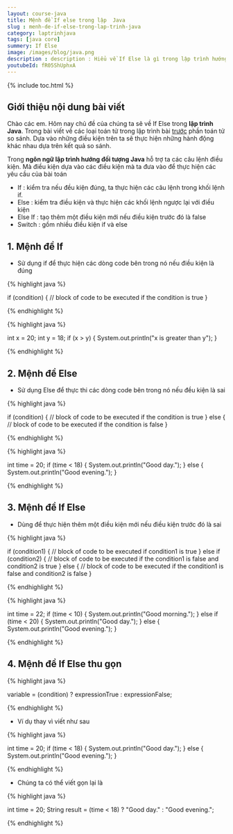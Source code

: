 ```yaml
---
layout: course-java
title: Mệnh đề If else trong lập  Java
slug : menh-de-if-else-trong-lap-trinh-java
category: laptrinhjava
tags: [java core]
summery: If Else  
image: /images/blog/java.png
description : description : Hiểu về If Else là gì trong lập trình hướng đối tượng trong lập trình? Giải thích các khái niệm về If Else trong lập trình hướng đối tượng. Lợi ích của việc sử dụng If Else lập trình hướng đối tượng trong lập trình.
youtubeId: fR05ShUphxA
---
```


{% include toc.html %}

## **Giới thiệu nội dung bài viết**

Chào các em. Hôm nay chủ đề của chúng ta sẽ về If Else trong <b>lập trình Java</b>. Trong bài viết về các loại toán tử trong lập trình bài [trước](https://levunguyen.com/laptrinhjava/2020/01/04/toan-tu/) phần toán tử so sánh. Dựa vào những điều kiện trên ta sẽ thực hiện những hành động khác nhau dựa trên kết quả so sánh. 

Trong <b>ngôn ngữ lập trình hướng đối tượng Java</b> hỗ trợ ta các câu lệnh điều kiện. Mà điều kiện dựa vào các điều kiện mà ta đưa vào để thực hiện các yêu cầu của bài toán

- If : kiểm tra nếu đều kiện đúng, ta thực hiện các câu lệnh trong khối lệnh if.
- Else : kiểm tra điều kiện và  thực hiện các khối lệnh ngược lại với điều kiện
- Else If : tạo thêm một điều kiện mới nếu điều kiện trước đó là false
- Switch  : gồm nhiều điều kiện if và else

## **1. Mệnh đề If**

- Sử dụng if để thực hiện các dòng code bên trong nó nếu điều kiện là đúng

{% highlight java  %}

if (condition) {
  // block of code to be executed if the condition is true
}

{% endhighlight %}

{% highlight java  %}

int x = 20;
int y = 18;
if (x > y) {
  System.out.println("x is greater than y");
}

{% endhighlight %}

## **2. Mệnh đề Else**

- Sử dụng Else để thực thi các dòng code bên trong nó nếu đều kiện là sai

{% highlight java  %}

if (condition) {
  // block of code to be executed if the condition is true
} else {
  // block of code to be executed if the condition is false
}

{% endhighlight %}

{% highlight java  %}

int time = 20;
if (time < 18) {
  System.out.println("Good day.");
} else {
  System.out.println("Good evening.");
}

{% endhighlight %}

## **3. Mệnh đề If Else**

- Dùng để thực hiện thêm một điều kiện mới nếu điều kiện trước đó là sai

{% highlight java  %}

if (condition1) {
  // block of code to be executed if condition1 is true
} else if (condition2) {
  // block of code to be executed if the condition1 is false and condition2 is true
} else {
  // block of code to be executed if the condition1 is false and condition2 is false
}

{% endhighlight %}

{% highlight java  %}

int time = 22;
if (time < 10) {
  System.out.println("Good morning.");
} else if (time < 20) {
  System.out.println("Good day.");
} else {
  System.out.println("Good evening.");
}

{% endhighlight %}


## **4. Mệnh đề If Else thu gọn**

{% highlight java  %}

variable = (condition) ? expressionTrue :  expressionFalse;

{% endhighlight %}

- Ví dụ thay vì viết như sau

{% highlight java  %}

int time = 20;
if (time < 18) {
  System.out.println("Good day.");
} else {
  System.out.println("Good evening.");
}

{% endhighlight %}

- Chúng ta có thể viết gọn lại là

{% highlight java  %}

int time = 20;
String result = (time < 18) ? "Good day." : "Good evening.";

{% endhighlight %}
















